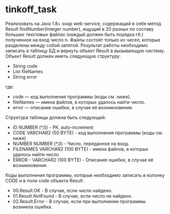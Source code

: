 # tinkoff_task
Реализовать на Java 1.8+ soap web-service, содержащий в себе метод Result findNumber(Integer number),
ищущий в 20 разных по составу больших текстовых файлах (каждый должен быть порядка гб.) полученное на вход число n.
Файлы состоят только из чисел, которые разделены между собой запятой.
Результат работы необходимо записать в таблицу БД и вернуть объект Result в вызывающую систему.
Объект Result должен иметь следующую структуру:
- String code
- List<String> fileNames
- String error

где:

- code — код выполнения программы (коды см. ниже).
- fileNames — имена файлов, в которых удалось найти число.
- error — описание ошибки, в случае её возникновения.

Структура таблицы должна быть следующей:
 
- ID NUMBER (*,0) - PK, auto-increment
- CODE VARCHAR2 (50 BYTE) - код выполнения программы (коды см. ниже)
- NUMBER NUMBER (*,0) - Число, переданное на вход.
- FILENAMES VARCHAR2 (100 BYTE) - имена файлов, в которых удалось найти число
- ERROR - VARCHAR2 (100 BYTE) - Описание ошибки, в случае её возникновения.


Коды выполнения программы, которые необходимо записать в колонку CODE и в поле code объекта Result:

- 00.Result.OK - В случае, если число найдено.
- 01.Result.NotFound - В случае, если число не найдено.
- 02.Result.Error - В случае, если при выполнении программы возникла ошибка.
